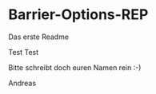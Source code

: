 # Barrier-Options-REP

Das erste Readme

Test Test

Bitte schreibt doch euren Namen rein :-)

Andreas